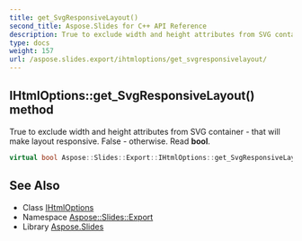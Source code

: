 ```yaml
---
title: get_SvgResponsiveLayout()
second_title: Aspose.Slides for C++ API Reference
description: True to exclude width and height attributes from SVG container - that will make layout responsive. False - otherwise. Read bool.
type: docs
weight: 157
url: /aspose.slides.export/ihtmloptions/get_svgresponsivelayout/
---
```

## IHtmlOptions::get_SvgResponsiveLayout() method


True to exclude width and height attributes from SVG container - that will make layout responsive. False - otherwise. Read **bool**.

```cpp
virtual bool Aspose::Slides::Export::IHtmlOptions::get_SvgResponsiveLayout()=0
```

## See Also

* Class [IHtmlOptions](../)
* Namespace [Aspose::Slides::Export](../../)
* Library [Aspose.Slides](../../../)